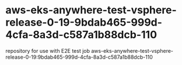 # aws-eks-anywhere-test-vsphere-release-0-19-9bdab465-999d-4cfa-8a3d-c587a1b88dcb-110
repository for use with E2E test job aws-eks-anywhere-test-vsphere-release-0-19:9bdab465-999d-4cfa-8a3d-c587a1b88dcb-110
